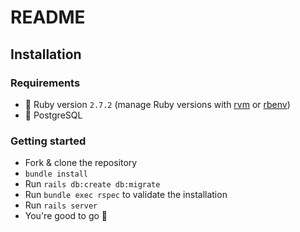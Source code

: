 # README

## Installation

### Requirements

- :gem: Ruby version `2.7.2` (manage Ruby versions with [rvm](https://rvm.io/) or [rbenv](https://github.com/rbenv/rbenv))
- :elephant: PostgreSQL

### Getting started

- Fork & clone the repository
- `bundle install`
- Run `rails db:create db:migrate`
- Run `bundle exec rspec` to validate the installation
- Run `rails server`
- You're good to go :tada:
